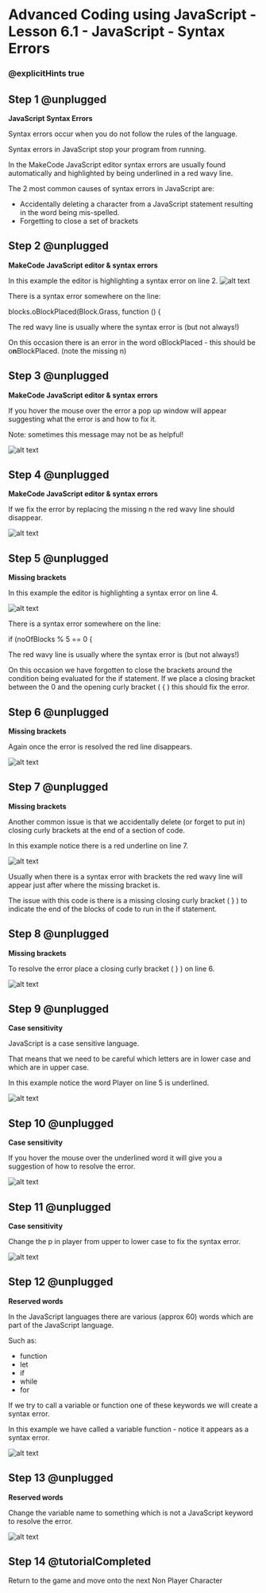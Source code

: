 # Advanced Coding using JavaScript - Lesson 6.1 - JavaScript - Syntax Errors

### @explicitHints true

## Step 1 @unplugged
**JavaScript Syntax Errors**

Syntax errors occur when you do not follow the rules of the language.

Syntax errors in JavaScript stop your program from running.

In the MakeCode JavaScript editor syntax errors are usually found automatically and highlighted by being underlined in a red wavy line.

The 2 most common causes of syntax errors in JavaScript are:

- Accidentally deleting a character from a JavaScript statement resulting in the word being mis-spelled.
- Forgetting to close a set of brackets

## Step 2 @unplugged
**MakeCode JavaScript editor & syntax errors**

In this example the editor is highlighting a syntax error on line 2.
![alt text](https://advancedjs.codingcredentials.com/Lesson6/6.1/images/1.jpg?raw=true "error")

There is a syntax error somewhere on the line:

blocks.oBlockPlaced(Block.Grass, function () {

The red wavy line is usually where the syntax error is (but not always!)

On this occasion there is an error in the word oBlockPlaced - this should be o**n**BlockPlaced. (note the missing n)

## Step 3 @unplugged
**MakeCode JavaScript editor & syntax errors**

If you hover the mouse over the error a pop up window will appear suggesting what the error is and how to fix it.

Note: sometimes this message may not be as helpful!

![alt text](https://advancedjs.codingcredentials.com/Lesson6/6.1/images/2.jpg?raw=true "error")

## Step 4 @unplugged
**MakeCode JavaScript editor & syntax errors**

If we fix the error by replacing the missing n the red wavy line should disappear.

![alt text](https://advancedjs.codingcredentials.com/Lesson6/6.1/images/3.jpg?raw=true "error")

## Step 5 @unplugged
**Missing brackets**

In this example the editor is highlighting a syntax error on line 4.

![alt text](https://advancedjs.codingcredentials.com/Lesson6/6.1/images/4.jpg?raw=true "error")

There is a syntax error somewhere on the line:

if (noOfBlocks % 5 == 0 {

The red wavy line is usually where the syntax error is (but not always!)

On this occasion we have forgotten to close the brackets around the condition being evaluated for the if statement. If we place a closing bracket between the 0 and the opening curly bracket ( { ) this should fix the error.

## Step 6 @unplugged
**Missing brackets**

Again once the error is resolved the red line disappears.

![alt text](https://advancedjs.codingcredentials.com/Lesson6/6.1/images/5.jpg?raw=true "error")

## Step 7 @unplugged
**Missing brackets**

Another common issue is that we accidentally delete (or forget to put in) closing curly brackets at the end of a section of code.

In this example notice there is a red underline on line 7.

![alt text](https://advancedjs.codingcredentials.com/Lesson6/6.1/images/6.jpg?raw=true "error")

Usually when there is a syntax error with brackets the red wavy line will appear just after where the missing bracket is.

The issue with this code is there is a missing closing curly bracket ( } )  to indicate the end of the blocks of code to run in the if statement.

## Step 8 @unplugged
**Missing brackets**

To resolve the error place a closing curly bracket ( } ) on line 6.

![alt text](https://advancedjs.codingcredentials.com/Lesson6/6.1/images/7.jpg?raw=true "error")

## Step 9 @unplugged
**Case sensitivity**

JavaScript is a case sensitive language.

That means that we need to be careful which letters are in lower case and which are in upper case.

In this example notice the word Player on line 5 is underlined.

![alt text](https://advancedjs.codingcredentials.com/Lesson6/6.1/images/8.jpg?raw=true "error")

## Step 10 @unplugged
**Case sensitivity**

If you hover the mouse over the underlined word it will give you a suggestion of how to resolve the error.

![alt text](https://advancedjs.codingcredentials.com/Lesson6/6.1/images/9.jpg?raw=true "error")

## Step 11 @unplugged
**Case sensitivity**

Change the p in player from upper to lower case to fix the syntax error.

![alt text](https://advancedjs.codingcredentials.com/Lesson6/6.1/images/10.jpg?raw=true "error")

## Step 12 @unplugged
**Reserved words**

In the JavaScript languages there are various (approx 60)  words which are part of the JavaScript language.

Such as:
- function
- let
- if
- while
- for

If we try to call a variable or function one of these keywords we will create a syntax error.

In this example we have called a variable function - notice it appears as a syntax error.

![alt text](https://advancedjs.codingcredentials.com/Lesson6/6.1/images/11.jpg?raw=true "error")

## Step 13 @unplugged
**Reserved words**

Change the variable name to something which is not a JavaScript keyword to resolve the error.

![alt text](https://advancedjs.codingcredentials.com/Lesson6/6.1/images/12.jpg?raw=true "error")

## Step 14 @tutorialCompleted
Return to the game and move onto the next Non Player Character